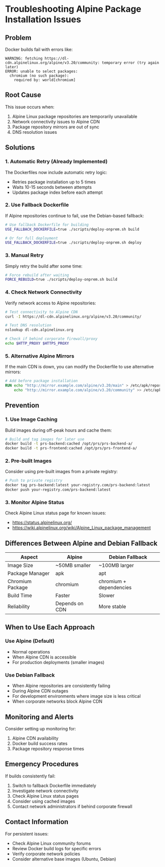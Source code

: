# Troubleshooting Alpine Package Installation Issues

## Problem
Docker builds fail with errors like:
```
WARNING: fetching https://dl-cdn.alpinelinux.org/alpine/v3.20/community: temporary error (try again later)
ERROR: unable to select packages:
  chromium (no such package):
    required by: world[chromium]
```

## Root Cause
This issue occurs when:
1. Alpine Linux package repositories are temporarily unavailable
2. Network connectivity issues to Alpine CDN
3. Package repository mirrors are out of sync
4. DNS resolution issues

## Solutions

### 1. Automatic Retry (Already Implemented)
The Dockerfiles now include automatic retry logic:
- Retries package installation up to 5 times
- Waits 10-15 seconds between attempts
- Updates package index before each attempt

### 2. Use Fallback Dockerfile
If Alpine repositories continue to fail, use the Debian-based fallback:

```bash
# Use fallback Dockerfile for building
USE_FALLBACK_DOCKERFILE=true ./scripts/deploy-onprem.sh build

# Or for full deployment
USE_FALLBACK_DOCKERFILE=true ./scripts/deploy-onprem.sh deploy
```

### 3. Manual Retry
Simply retry the build after some time:
```bash
# Force rebuild after waiting
FORCE_REBUILD=true ./scripts/deploy-onprem.sh build
```

### 4. Check Network Connectivity
Verify network access to Alpine repositories:
```bash
# Test connectivity to Alpine CDN
curl -I https://dl-cdn.alpinelinux.org/alpine/v3.20/community/

# Test DNS resolution
nslookup dl-cdn.alpinelinux.org

# Check if behind corporate firewall/proxy
echo $HTTP_PROXY $HTTPS_PROXY
```

### 5. Alternative Alpine Mirrors
If the main CDN is down, you can modify the Dockerfile to use alternative mirrors:
```dockerfile
# Add before package installation
RUN echo "http://mirror.example.com/alpine/v3.20/main" > /etc/apk/repositories && \
    echo "http://mirror.example.com/alpine/v3.20/community" >> /etc/apk/repositories
```

## Prevention

### 1. Use Image Caching
Build images during off-peak hours and cache them:
```bash
# Build and tag images for later use
docker build -t prs-backend:cached /opt/prs/prs-backend-a/
docker build -t prs-frontend:cached /opt/prs/prs-frontend-a/
```

### 2. Pre-built Images
Consider using pre-built images from a private registry:
```bash
# Push to private registry
docker tag prs-backend:latest your-registry.com/prs-backend:latest
docker push your-registry.com/prs-backend:latest
```

### 3. Monitor Alpine Status
Check Alpine Linux status page for known issues:
- https://status.alpinelinux.org/
- https://wiki.alpinelinux.org/wiki/Alpine_Linux_package_management

## Differences Between Alpine and Debian Fallback

| Aspect | Alpine | Debian Fallback |
|--------|--------|-----------------|
| Image Size | ~50MB smaller | ~100MB larger |
| Package Manager | apk | apt |
| Chromium Package | chromium | chromium + dependencies |
| Build Time | Faster | Slower |
| Reliability | Depends on CDN | More stable |

## When to Use Each Approach

### Use Alpine (Default)
- Normal operations
- When Alpine CDN is accessible
- For production deployments (smaller images)

### Use Debian Fallback
- When Alpine repositories are consistently failing
- During Alpine CDN outages
- For development environments where image size is less critical
- When corporate networks block Alpine CDN

## Monitoring and Alerts

Consider setting up monitoring for:
1. Alpine CDN availability
2. Docker build success rates
3. Package repository response times

## Emergency Procedures

If builds consistently fail:
1. Switch to fallback Dockerfile immediately
2. Investigate network connectivity
3. Check Alpine Linux status pages
4. Consider using cached images
5. Contact network administrators if behind corporate firewall

## Contact Information

For persistent issues:
- Check Alpine Linux community forums
- Review Docker build logs for specific errors
- Verify corporate network policies
- Consider alternative base images (Ubuntu, Debian)

